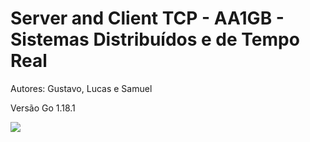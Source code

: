 # Server and Client TCP - AA1GB - Sistemas Distribuídos e de Tempo Real
Autores: Gustavo, Lucas e Samuel

Versão Go 1.18.1

![](/Server_Client_Workflow.jpg)

